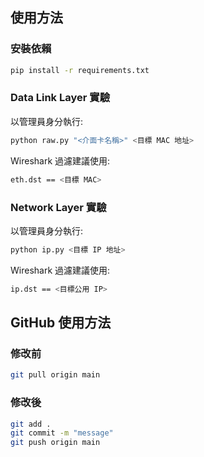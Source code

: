 ## 使用方法

### 安裝依賴
```bash
pip install -r requirements.txt
```

### Data Link Layer 實驗
以管理員身分執行:
```bash
python raw.py "<介面卡名稱>" <目標 MAC 地址>
```

Wireshark 過濾建議使用:
```bash
eth.dst == <目標 MAC>
```

### Network Layer 實驗
以管理員身分執行:
```bash
python ip.py <目標 IP 地址>
```

Wireshark 過濾建議使用:
```bash
ip.dst == <目標公用 IP>
```

## GitHub 使用方法

### 修改前
```bash
git pull origin main
```

### 修改後
```bash
git add .
git commit -m "message"
git push origin main
```